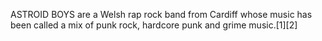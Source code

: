 ASTROID BOYS are a Welsh rap rock band from Cardiff whose music has been called a mix of punk rock, hardcore punk and grime music.[1][2]
